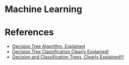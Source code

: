 # Machine Learning

# References
- [Decision Tree Algorithm, Explained](https://www.kdnuggets.com/2020/01/decision-tree-algorithm-explained.html)
- [Decision Tree Classification Clearly Explained!](https://www.youtube.com/watch?v=ZVR2Way4nwQ)
- [Decision and Classification Trees, Clearly Explained!!!](https://www.youtube.com/watch?v=_L39rN6gz7Y)

